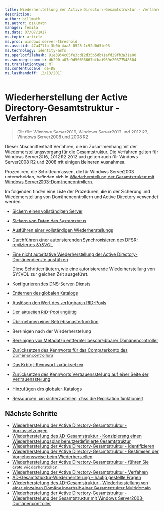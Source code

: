 ```yaml
---
title: Wiederherstellung der Active Directory-Gesamtstruktur - Verfahren
description: 
author: billmath
ms.author: billmath
manager: femila
ms.date: 07/07/2017
ms.topic: article
ms.prod: windows-server-threshold
ms.assetid: 47a471fb-3b0b-4aa8-8525-1c92d0d51e93
ms.technology: identity-adfs
ms.openlocfilehash: 91e3954c05fe3cd12d35b5db91afd29fb3a31e00
ms.sourcegitcommit: db290fa07e9d50686667bfba3969e20377548504
ms.translationtype: MT
ms.contentlocale: de-DE
ms.lasthandoff: 12/13/2017
---
```

# <a name="ad-forest-recovery---procedures"></a>Wiederherstellung der Active Directory-Gesamtstruktur - Verfahren


>Gilt für: Windows Server2016, Windows Server2012 und 2012 R2, Windows Server2008 und 2008 R2

Dieser Abschnittenthält Verfahren, die im Zusammenhang mit der Wiederherstellungsvorgang für die Gesamtstruktur. Die Verfahren gelten für Windows Server2016, 2012 R2 2012 und gelten auch für Windows Server2008 R2 und 2008 mit einigen kleineren Ausnahmen. 

Prozeduren, die Schritteumfassen, die für Windows Server2003 unterscheiden, befinden sich in [Wiederherstellung der Gesamtstruktur mit Windows Server2003-Domänencontrollern](AD-Forest-Recovery-Windows-Server-2003.md).  

Im folgenden finden eine Liste der Prozeduren, die in der Sicherung und Wiederherstellung von Domänencontrollern und Active Directory verwendet werden.
  
-   [Sichern einen vollständigen Server](AD-Forest-Recovery-Backing-up-a-Full-Server.md)  
-   [Sichern von Daten des Systemstatus](AD-Forest-Recovery-Backing-up-System-State.md)  
-   [Ausführen einer vollständigen Wiederherstellungs](AD-Forest-Recovery-Perform-a-Full-Recovery.md)  
-   [Durchführen einer autorisierenden Synchronisieren des DFSR-repliziertes SYSVOL](AD-Forest-Recovery-Authoritative-Recovery-SYSVOL.md)
-   [Eine nicht autoritative Wiederherstellung der Active Directory-Domänendienste ausführen](AD-Forest-Recovery-Nonauthoritative-Restore.md)  
  
     Diese Schritteerläutern, wie eine autorisierende Wiederherstellung von SYSVOL zur gleichen Zeit ausgeführt.  
-   [Konfigurieren des DNS-Server-Diensts](AD-Forest-Recovery-Configure-DNS.md)  
-   [Entfernen des globalen Katalogs](AD-Forest-Recovery-Remove-GC.md)  
-   [Auslösen den Wert des verfügbaren RID-Pools](AD-Forest-Recovery-Raise-RID-Pool.md)  
-   [Den aktuellen RID-Pool ungültig](AD-Forest-Recovery-Invaildate-RID-Pool.md)  
-   [Übernehmen einer Betriebsmasterfunktion](AD-Forest-Recovery-Seizing-Operations-Master-Role.md)  
-   [Bereinigen nach der Wiederherstellung](AD-Forest-Recovery-Cleanup.md)
-   [Bereinigen von Metadaten entfernter beschreibbarer Domänencontroller](AD-Forest-Recovery-Cleaning-Metadata.md)  
-   [Zurücksetzen des Kennworts für das Computerkonto des Domänencontrollers](AD-Forest-Recovery-Reset-Computer-Account-DC.md)  
-   [Das Krbtgt-Kennwort zurücksetzen](AD-Forest-Recovery-Resetting-the-krbtgt-password.md)  
-   [Zurücksetzen des Kennworts Vertrauensstellung auf einer Seite der Vertrauensstellung](AD-Forest-Recovery-Reset-Trust.md)  
-   [Hinzufügen des globalen Katalogs](AD-Forest-Recovery-Add-GC.md)  
-   [Ressourcen, um sicherzustellen, dass die Replikation funktioniert](AD-Forest-Recovery-Verify-Replication.md)  
  
  
## <a name="next-steps"></a>Nächste Schritte
-   [Wiederherstellung der Active Directory-Gesamtstruktur - Voraussetzungen](AD-Forest-Recovery-Prerequisties.md)  
-   [Wiederherstellung des AD-Gesamtstruktur - Konzipierung einen Wiederherstellungsplan benutzerdefinierte Gesamtstruktur](AD-Forest-Recovery-Devising-a-Plan.md)  
- [Wiederherstellung der Active Directory-Gesamtstruktur - identifizieren](AD-Forest-Recovery-Identify-the-Problem.md)
-   [Wiederherstellung der Active Directory-Gesamtstruktur - Bestimmen der Vorgehensweise beim Wiederherstellen](AD-Forest-Recovery-Determine-how-to-Recover.md)
-   [Wiederherstellung der Active Directory-Gesamtstruktur - führen Sie erste wiederherstellen](AD-Forest-Recovery-Perform-initial-recovery.md)  
-   [Wiederherstellung der Active Directory-Gesamtstruktur - Verfahren](AD-Forest-Recovery-Procedures.md)  
-   [AD-Gesamtstruktur-Wiederherstellung – häufig gestellte Fragen](AD-Forest-Recovery-FAQ.md)  
-   [Wiederherstellung des AD-Gesamtstruktur - Wiederherstellung von einer einzelnen Domäne innerhalb einer Gesamtstruktur Multidomain](AD-Forest-Recovery-Single-Domain-in-Multidomain-Recovery.md)  
-   [Wiederherstellung der Active Directory-Gesamtstruktur - Wiederherstellung der Gesamtstruktur mit Windows Server2003-Domänencontroller](AD-Forest-Recovery-Windows-Server-2003.md) 
